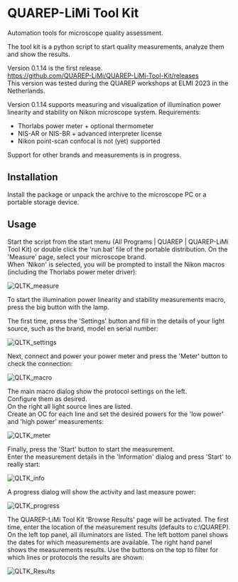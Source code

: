 # QUAREP-LiMi Tool Kit
Automation tools for microscope quality assessment.

The tool kit is a python script to start quality measurements, analyze them and show the results.

Version 0.1.14 is the first release.\
https://github.com/QUAREP-LiMi/QUAREP-LiMi-Tool-Kit/releases \
This version was tested during the QUAREP workshops at ELMI 2023 in the Netherlands.

Version 0.1.14 supports measuring and visualization of illumination power linearity and stability on  Nikon microscope system.
Requirements:
- Thorlabs power meter + optional thermometer
- NIS-AR or NIS-BR + advanced interpreter license
- Nikon point-scan confocal is not (yet) supported

Support for other brands and measurements is in progress.

## Installation
Install the package or unpack the archive to the microscope PC or a portable storage device.

## Usage
Start the script from the start menu (All Programs | QUAREP | QUAREP-LiMi Tool Kit) or double click the 'run.bat' file of the portable distribution.
On the 'Measure' page, select your microscope brand.\
When 'Nikon' is selected, you will be prompted to install the Nikon macros (including the Thorlabs power meter driver):

![QLTK_measure](https://github.com/QUAREP-LiMi/QUAREP-LiMi-Tool-Kit/assets/98902202/7058b946-c6f4-4942-8b5a-5566d2b9ddb8)

To start the illumination power linearity and stability measurements macro, press the big button with the lamp.

The first time, press the 'Settings' button and fill in the details of your light source, such as the brand, model en serial number:

![QLTK_settings](https://github.com/QUAREP-LiMi/QUAREP-LiMi-Tool-Kit/assets/98902202/5d999dd3-26d4-47d9-b781-e1abdec55a2b)

Next, connect and power your power meter and press the 'Meter' button to check the connection:

![QLTK_macro](https://github.com/QUAREP-LiMi/QUAREP-LiMi-Tool-Kit/assets/98902202/a29f1bee-7a9e-4cf8-9365-3157df4fe60a)

The main macro dialog show the protocol settings on the left.\
Configure them as desired.\
On the right all light source lines are listed.\
Create an OC for each line and set the desired powers for the 'low power' and 'high power' measurements:

![QLTK_meter](https://github.com/QUAREP-LiMi/QUAREP-LiMi-Tool-Kit/assets/98902202/aea9da5a-cb09-4f1d-b394-9d4f5d51b3c2)

Finally, press the 'Start' button to start the measurement.\
Enter the measurement details in the 'Information' dialog and press 'Start' to really start:

![QLTK_info](https://github.com/QUAREP-LiMi/QUAREP-LiMi-Tool-Kit/assets/98902202/9a327c28-cc2c-486d-abcf-baf457fe4ef7)

A progress dialog will show the activity and last measure power:

![QLTK_progress](https://github.com/QUAREP-LiMi/QUAREP-LiMi-Tool-Kit/assets/98902202/96a50d0d-bf54-413f-8ecd-34e3c97bc4a6)

The QUAREP-LiMi Tool Kit 'Browse Results' page will be activated.
The first time, enter the location of the measurement results (defaults to c:\QUAREP).
On the left top panel, all illuminators are listed.
The left bottom panel shows the dates for which measurements are available.
The right hand panel shows the measurements results.
Use the buttons on the top to filter for which lines or protocols the results are shown:

![QLTK_Results](https://github.com/QUAREP-LiMi/QUAREP-LiMi-Tool-Kit/assets/98902202/d4281b29-8053-473f-a40d-1961eb7ddab8)


